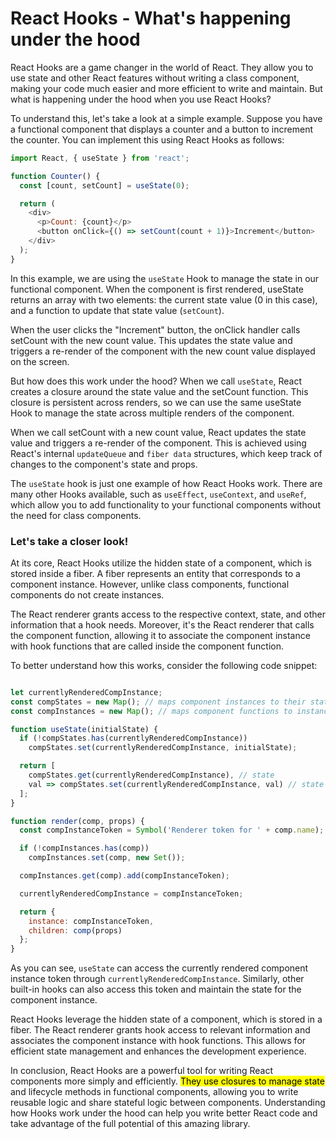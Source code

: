 # React Hooks - What's happening under the hood

React Hooks are a game changer in the world of React. They allow you to use state and other React features without writing a class component, making your code much easier and more efficient to write and maintain. But what is happening under the hood when you use React Hooks?

To understand this, let's take a look at a simple example. Suppose you have a functional component that displays a counter and a button to increment the counter. You can implement this using React Hooks as follows:

```javascript
import React, { useState } from 'react';

function Counter() {
  const [count, setCount] = useState(0);

  return (
    <div>
      <p>Count: {count}</p>
      <button onClick={() => setCount(count + 1)}>Increment</button>
    </div>
  );
}
```

In this example, we are using the `useState` Hook to manage the state in our functional component. When the component is first rendered, useState returns an array with two elements: the current state value (0 in this case), and a function to update that state value (`setCount`).

When the user clicks the "Increment" button, the onClick handler calls setCount with the new count value. This updates the state value and triggers a re-render of the component with the new count value displayed on the screen.

But how does this work under the hood? When we call `useState`, React creates a closure around the state value and the setCount function. This closure is persistent across renders, so we can use the same useState Hook to manage the state across multiple renders of the component.

When we call setCount with a new count value, React updates the state value and triggers a re-render of the component. This is achieved using React's internal `updateQueue` and `fiber data` structures, which keep track of changes to the component's state and props.

The `useState` hook is just one example of how React Hooks work. There are many other Hooks available, such as `useEffect`, `useContext`, and `useRef`, which allow you to add functionality to your functional components without the need for class components.

### Let's take a closer look!

At its core, React Hooks utilize the hidden state of a component, which is stored inside a fiber. A fiber represents an entity that corresponds to a component instance. However, unlike class components, functional components do not create instances.

The React renderer grants access to the respective context, state, and other information that a hook needs. Moreover, it's the React renderer that calls the component function, allowing it to associate the component instance with hook functions that are called inside the component function.

To better understand how this works, consider the following code snippet:

```javascript

let currentlyRenderedCompInstance;
const compStates = new Map(); // maps component instances to their states
const compInstances = new Map(); // maps component functions to instances

function useState(initialState) {
  if (!compStates.has(currentlyRenderedCompInstance))
    compStates.set(currentlyRenderedCompInstance, initialState);

  return [
    compStates.get(currentlyRenderedCompInstance), // state
    val => compStates.set(currentlyRenderedCompInstance, val) // state setter
  ];
}

function render(comp, props) {
  const compInstanceToken = Symbol('Renderer token for ' + comp.name);

  if (!compInstances.has(comp))
    compInstances.set(comp, new Set());

  compInstances.get(comp).add(compInstanceToken);

  currentlyRenderedCompInstance = compInstanceToken;

  return { 
    instance: compInstanceToken,
    children: comp(props)
  };
}
```

As you can see, `useState` can access the currently rendered component instance token through `currentlyRenderedCompInstance`. Similarly, other built-in hooks can also access this token and maintain the state for the component instance.

React Hooks leverage the hidden state of a component, which is stored in a fiber. The React renderer grants hook access to relevant information and associates the component instance with hook functions. This allows for efficient state management and enhances the development experience.

In conclusion, React Hooks are a powerful tool for writing React components more simply and efficiently. <mark>They use closures to manage state</mark> and lifecycle methods in functional components, allowing you to write reusable logic and share stateful logic between components. Understanding how Hooks work under the hood can help you write better React code and take advantage of the full potential of this amazing library.